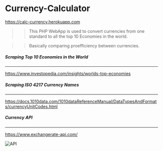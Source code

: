 # Currency-Calculator

https://calc-currency.herokuapp.com

>> This PHP WebApp is used to convert currencies from one standard to all the top 10 Economies in the world.

>> Basically comparing proefficiency between currencies.



##### Scraping Top 10 Economies in the World
---
https://www.investopedia.com/insights/worlds-top-economies

##### Scraping ISO 4217 Currency Names
---
https://docs.1010data.com/1010dataReferenceManual/DataTypesAndFormats/currencyUnitCodes.html
 
##### Currency API
---
https://www.exchangerate-api.com/

![API](https://www.exchangerate-api.com/img/logo-medium-invert-half3.png)
